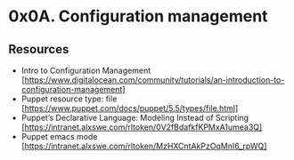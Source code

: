 # 0x0A. Configuration management

## Resources
- Intro to Configuration Management [https://www.digitalocean.com/community/tutorials/an-introduction-to-configuration-management]
- Puppet resource type: file [https://www.puppet.com/docs/puppet/5.5/types/file.html]
- Puppet’s Declarative Language: Modeling Instead of Scripting [https://intranet.alxswe.com/rltoken/0V2fBdafkfKPMxA1umea3Q]
- Puppet emacs mode [https://intranet.alxswe.com/rltoken/MzHXCntAkPzOqMnI6_rpWQ]


